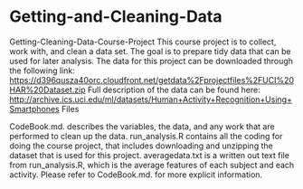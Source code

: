 # Getting-and-Cleaning-Data

Getting-Cleaning-Data-Course-Project
This course project is to collect, work with, and clean a data set. The goal is to prepare tidy data that can be used for later analysis.
The data for this project can be downloaded through the following link: https://d396qusza40orc.cloudfront.net/getdata%2Fprojectfiles%2FUCI%20HAR%20Dataset.zip
Full description of the data can be found here: http://archive.ics.uci.edu/ml/datasets/Human+Activity+Recognition+Using+Smartphones
Files

CodeBook.md. describes the variables, the data, and any work that are performed to clean up the data.
run_analysis.R contains all the coding for doing the course project, that includes downloading and unzipping the dataset that is used for this project.
averagedata.txt is a written out text file from run_analysis.R, which is the average features of each subject and each activity. Please refer to CodeBook.md. for more explicit information.
